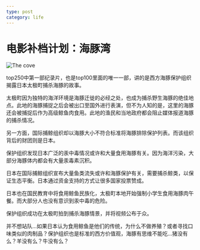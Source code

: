 ```yaml
---
type: post
category: life
---
```

# 电影补档计划：海豚湾

![The cove](https://img3.doubanio.com/view/photo/l/public/p708878373.webp)

top250中第一部纪录片，也是top100里面的唯一一部，讲的是西方海豚保护组织揭露日本太极町捕杀海豚的故事。

太极町因为独特的海洋环境是海豚迁徙的必经之处，也成为捕杀野生海豚的绝佳地点。此地的海豚捕捉之后会被出口至国外进行表演，但不为人知的是，这里的海豚还会被捕捉后作为高级鲸鱼肉食用。此地的渔民和当地政府都会阻止媒体报道海豚的捕杀情况。

另一方面，国际捕鲸组织却以海豚大小不符合标准将海豚排除保护列表。而该组织背后的财团则是日本。

保护组织发现日本广泛的汞中毒情况或许和大量食用海豚有关。因为海洋污染，大部分海豚体内都会有大量汞毒素沉积。

日本在国际捕鲸组织宣布大量鱼类流失或许和海豚保护有关，需要捕杀鲸类，以保证生态平衡。日本通过资金支持的方式让很多国家投票赞成。

日本也在国民教育中将食用鲸鱼民族化，太极町本地开始强制小学生食用海豚肉午餐。而大部分人也没有意识到汞中毒的危险。

保护组织成功在太极町拍到捕杀海豚情景，并将视频公布于众。

并不想站队...如果日本认为食用鲸鱼是他们的传统，为什么不做养殖？或者寻找口味类似的肉制品？保护组织也是标准的西方价值观，海豚有思维不能吃...猪没有么？羊没有么？牛没有么？
